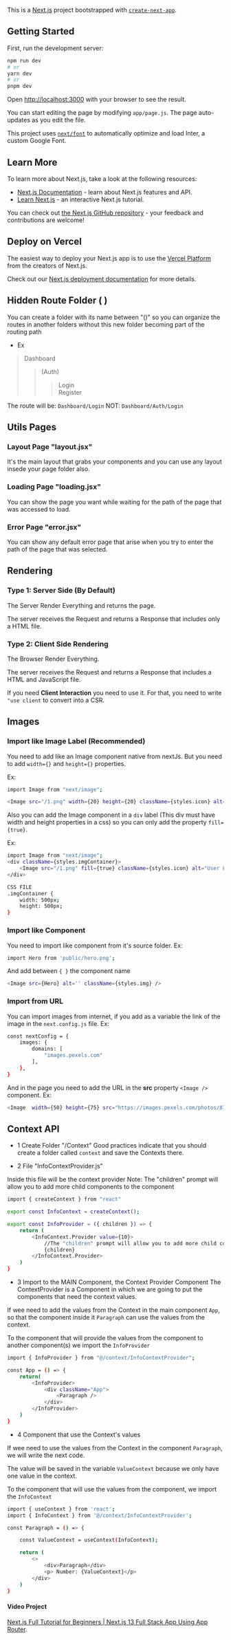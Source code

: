 This is a [Next.js](https://nextjs.org/) project bootstrapped with [`create-next-app`](https://github.com/vercel/next.js/tree/canary/packages/create-next-app).

## Getting Started

First, run the development server:

```bash
npm run dev
# or
yarn dev
# or
pnpm dev
```

Open [http://localhost:3000](http://localhost:3000) with your browser to see the result.

You can start editing the page by modifying `app/page.js`. The page auto-updates as you edit the file.

This project uses [`next/font`](https://nextjs.org/docs/basic-features/font-optimization) to automatically optimize and load Inter, a custom Google Font.

## Learn More

To learn more about Next.js, take a look at the following resources:

- [Next.js Documentation](https://nextjs.org/docs) - learn about Next.js features and API.
- [Learn Next.js](https://nextjs.org/learn) - an interactive Next.js tutorial.

You can check out [the Next.js GitHub repository](https://github.com/vercel/next.js/) - your feedback and contributions are welcome!

## Deploy on Vercel

The easiest way to deploy your Next.js app is to use the [Vercel Platform](https://vercel.com/new?utm_medium=default-template&filter=next.js&utm_source=create-next-app&utm_campaign=create-next-app-readme) from the creators of Next.js.

Check out our [Next.js deployment documentation](https://nextjs.org/docs/deployment) for more details.

## Hidden Route Folder ( )
You can create a folder with its name between "()" so you can organize the routes in another folders without this new folder becoming part of the routing path
* Ex
> Dashboard
>>(Auth)
>>>Login  
>>>Register


The route will be: `Dashboard/Login`
NOT: `Dashboard/Auth/Login`

## Utils Pages

### Layout Page "layout.jsx"
It's the main layout that grabs your components and you can use any layout insede your page folder also.

### Loading Page "loading.jsx"
You can show the page you want while waiting for the path of the page that was accessed to load.

### Error Page "error.jsx"
You can show any default error page that arise when you try to enter the path of the page that was selected.

## Rendering

### Type 1: Server Side (By Default)
The Server Render Everything and returns the page.

The server receives the Request and returns a Response that includes only a HTML file.

### Type 2: Client Side Rendering
The Browser Render Everything.

The server receives the Request and returns a Response that includes a HTML and JavaScript file.

If you need **Client Interaction** you need to use it. For that, you need to write `"use client` to convert into a CSR.

## Images

### Import like Image Label (Recommended)
You need to add like an Image component native from nextJs. But you need to add `width={}` and `height={}` properties.

Ex:
```bash
import Image from "next/image";

<Image src="/1.png" width={20} height={20} className={styles.icon} alt="User Facebook" />
```

Also you can add the Image component in a `div` label (This div must have width and height properties in a css) so you can only add the property `fill={true}`.

Ex:
```bash
import Image from "next/image";
<div className={styles.imgContainer}>
    <Image src="/1.png" fill={true} className={styles.icon} alt="User Facebook" />
</div>

CSS FILE
.imgContainer {
    width: 500px;
    height: 500px;
}
```


### Import like Component
You need to import like component from it's source folder.
Ex: 
```bash
import Hero from 'public/hero.png';
```

And add between `{ }` the component name
```bash
<Image src={Hero} alt='' className={styles.img} />
```


### Import from URL
You can import images from internet, if you add as a variable the link of the image in the `next.config.js` file. 
Ex:
```bash
const nextConfig = {
    images: {
        domains: [
            "images.pexels.com"
        ],
    },
}
```

And in the page you need to add the URL in the **src** property `<Image />` component.
Ex:
```bash
<Image  width={50} height={75} src="https://images.pexels.com/photos/879537/pexels-photo-879537.jpeg?auto=compress&cs=tinysrgb&w=1260&h=750&dpr=1" alt='Sculpture' />
```


## Context API
* 1 Create Folder "/Context"
Good practices indicate that you should create a folder called `context` and save the Contexts there.

* 2 File "InfoContextProvider.js"

Inside this file will be the context provider
Note: The "children" prompt will allow you to add more child components to the component

```bash
import { createContext } from "react"

export const InfoContext = createContext();

export const InfoProvider = ({ children }) => {
    return (
        <InfoContext.Provider value={10}>
            //The "children" prompt will allow you to add more child components to this component
            {children}
        </InfoContext.Provider>
    )
}
```

* 3 Import to the MAIN Component, the Context Provider Component
The ContextProvider is a Component in which we are going to put the components that need the context values.

If wee need to add the values from the Context in the  main component `App`, so that the component inside it `Paragraph` can use the values ​​from the context.

To the component that will provide the values from the component to another component(s) we import the `InfoProvider`

```bash
import { InfoProvider } from "@/context/InfoContextProvider";

const App = () => {
    return(
        <InfoProvider>
            <div className="App">
                <Paragraph />
            </div>
        </InfoProvider>
    )
}
```

* 4 Component that use the Context's values

If wee need to use the values from the Context in the  component `Paragraph`, we will write the next code.

The value will be saved in the variable `ValueContext` because we only have one value in the context.

To the component that will use the values from the component, we import the `InfoContext`

```bash
import { useContext } from 'react';
import { InfoContext } from '@/context/InfoContextProvider';

const Paragraph = () => {

    const ValueContext = useContext(InfoContext);

    return (
        <>
            <div>Paragraph</div>
            <p> Number: {ValueContext}</p>
        </div>
    )
}

```



#### Video Project
[Next.js Full Tutorial for Beginners | Next.js 13 Full Stack App Using App Router](https://www.youtube.com/watch?v=VE8BkImUciY&t=344s).

